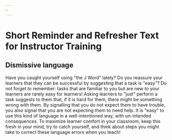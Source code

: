 ```yaml
---
~
---
```


# Short Reminder and Refresher Text for Instructor Training

## Dismissive language

Have you caught yourself using "the J Word" lately? Do you reassure your learners that they can be successful by suggesting
that a task is "easy"? Do not forget to remember: tasks that are familiar to you but are new to your learners are rarely easy
for learners! Asking learners to "just" perform a task suggests to them that, if it is hard for them, there might be something
wrong with them. By signalling that you do not expect them to have trouble, you also signal that you are not expecting them to need
help. It is "easy" to use this kind of language in a well-intentioned way, with un-intended consequences. To maximize learner comfort in your classroom, keep this fresh in your
mind, try to catch yourself, and think about steps you might take to correct these language errors when you teach!


